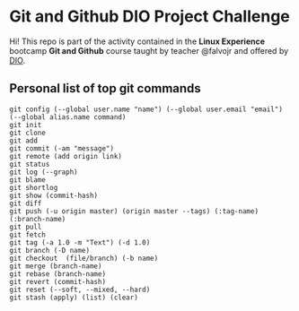 # Git and Github DIO Project Challenge
Hi! 
This repo is part of the activity contained in the **Linux Experience** bootcamp **Git and Github** course taught by teacher @falvojr and offered by [DIO](https://www.dio.me).

## Personal list of top git commands
```
git config (--global user.name "name") (--global user.email "email") (--global alias.name command)
git init
git clone
git add
git commit (-am "message")
git remote (add origin link)
git status
git log (--graph)
git blame
git shortlog
git show (commit-hash)
git diff
git push (-u origin master) (origin master --tags) (:tag-name) (:branch-name)
git pull
git fetch
git tag (-a 1.0 -m "Text") (-d 1.0)
git branch (-D name)
git checkout  (file/branch) (-b name)
git merge (branch-name)
git rebase (branch-name)
git revert (commit-hash)
git reset (--soft, --mixed, --hard)
git stash (apply) (list) (clear)
```
